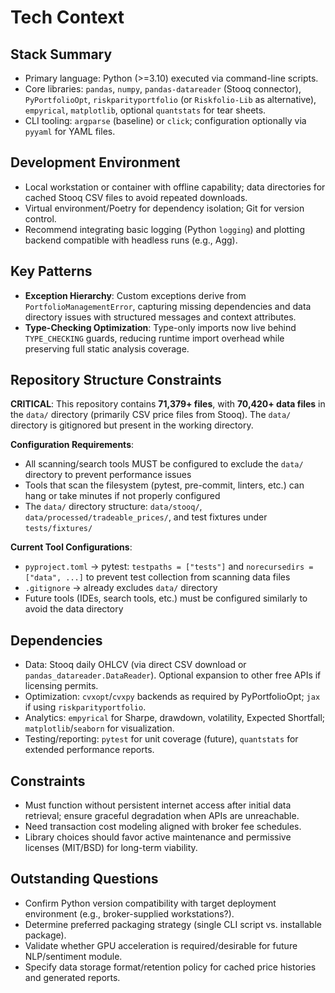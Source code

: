# Tech Context

## Stack Summary

- Primary language: Python (>=3.10) executed via command-line scripts.
- Core libraries: `pandas`, `numpy`, `pandas-datareader` (Stooq connector), `PyPortfolioOpt`, `riskparityportfolio` (or `Riskfolio-Lib` as alternative), `empyrical`, `matplotlib`, optional `quantstats` for tear sheets.
- CLI tooling: `argparse` (baseline) or `click`; configuration optionally via `pyyaml` for YAML files.

## Development Environment

- Local workstation or container with offline capability; data directories for cached Stooq CSV files to avoid repeated downloads.
- Virtual environment/Poetry for dependency isolation; Git for version control.
- Recommend integrating basic logging (Python `logging`) and plotting backend compatible with headless runs (e.g., Agg).

## Key Patterns

- **Exception Hierarchy**: Custom exceptions derive from `PortfolioManagementError`, capturing missing dependencies and data directory issues with structured messages and context attributes.
- **Type-Checking Optimization**: Type-only imports now live behind `TYPE_CHECKING` guards, reducing runtime import overhead while preserving full static analysis coverage.

## Repository Structure Constraints

**CRITICAL**: This repository contains **71,379+ files**, with **70,420+ data files** in the `data/` directory (primarily CSV price files from Stooq). The `data/` directory is gitignored but present in the working directory.

**Configuration Requirements**:

- All scanning/search tools MUST be configured to exclude the `data/` directory to prevent performance issues
- Tools that scan the filesystem (pytest, pre-commit, linters, etc.) can hang or take minutes if not properly configured
- The `data/` directory structure: `data/stooq/`, `data/processed/tradeable_prices/`, and test fixtures under `tests/fixtures/`

**Current Tool Configurations**:

- `pyproject.toml` → pytest: `testpaths = ["tests"]` and `norecursedirs = ["data", ...]` to prevent test collection from scanning data files
- `.gitignore` → already excludes `data/` directory
- Future tools (IDEs, search tools, etc.) must be configured similarly to avoid the data directory

## Dependencies

- Data: Stooq daily OHLCV (via direct CSV download or `pandas_datareader.DataReader`). Optional expansion to other free APIs if licensing permits.
- Optimization: `cvxopt`/`cvxpy` backends as required by PyPortfolioOpt; `jax` if using `riskparityportfolio`.
- Analytics: `empyrical` for Sharpe, drawdown, volatility, Expected Shortfall; `matplotlib`/`seaborn` for visualization.
- Testing/reporting: `pytest` for unit coverage (future), `quantstats` for extended performance reports.

## Constraints

- Must function without persistent internet access after initial data retrieval; ensure graceful degradation when APIs are unreachable.
- Need transaction cost modeling aligned with broker fee schedules.
- Library choices should favor active maintenance and permissive licenses (MIT/BSD) for long-term viability.

## Outstanding Questions

- Confirm Python version compatibility with target deployment environment (e.g., broker-supplied workstations?).
- Determine preferred packaging strategy (single CLI script vs. installable package).
- Validate whether GPU acceleration is required/desirable for future NLP/sentiment module.
- Specify data storage format/retention policy for cached price histories and generated reports.
